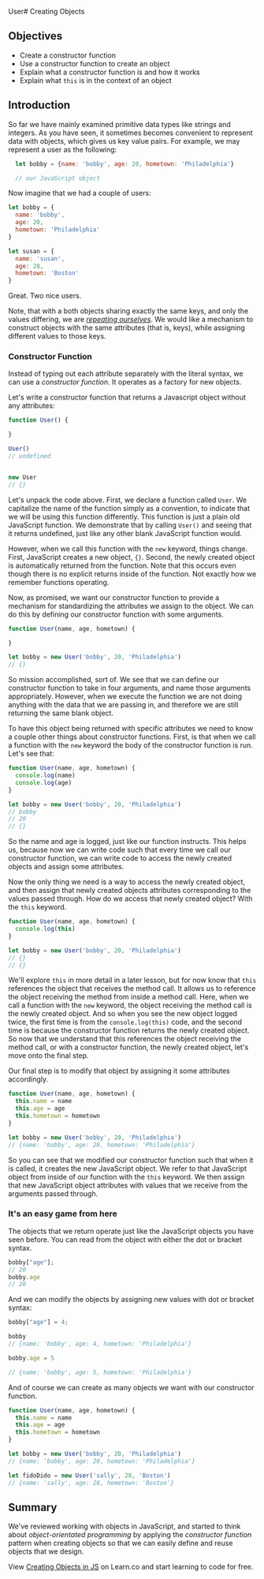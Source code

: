User# Creating Objects

## Objectives
+ Create a constructor function
+ Use a constructor function to create an object
+ Explain what a constructor function is and how it works
+ Explain what `this` is in the context of an object

## Introduction

So far we have mainly examined primitive data types like strings and integers.  As you have seen, it sometimes becomes convenient to represent data with objects, which gives us key value pairs. For example, we may represent a user as the following:

```javascript
  let bobby = {name: 'bobby', age: 20, hometown: 'Philadelphia'}

  // our JavaScript object
````

Now imagine that we had a couple of users:

```js
let bobby = {
  name: 'bobby',
  age: 20,
  hometown: 'Philadelphia'
}

let susan = {
  name: 'susan',
  age: 28,
  hometown: 'Boston'
}

```

Great. Two nice users.

Note, that with a both objects sharing exactly the same keys, and only the values differing, we are *[repeating ourselves](https://en.wikipedia.org/wiki/Don%27t_repeat_yourself)*.  We would like a mechanism to construct objects with the same attributes (that is, keys), while assigning different values to those keys.   

### Constructor Function

Instead of typing out each attribute separately with the literal syntax, we can use a *constructor function*.  It operates as a factory for new objects.

Let's write a constructor function that returns a Javascript object without any attributes:

```js
function User() {

}

User()
// undefined


new User
// {}
```

Let's unpack the code above.  First, we declare a function called `User`.  We capitalize the name of the function simply as a convention, to indicate that we will be using this function differently.  This function is just a plain old JavaScript function.  We demonstrate that by calling `User()` and seeing that it returns undefined, just like any other blank JavaScript function would.  

However, when we call this function with the `new` keyword, things change.  First, JavaScript creates a new object, `{}`.  Second, the newly created object is automatically returned from the function.  Note that this occurs even though there is no explicit returns inside of the function.  Not exactly how we remember functions operating.  

Now, as promised, we want our constructor function to provide a mechanism for standardizing the attributes we assign to the object.  We can do this by defining our constructor function with some arguments.

```js
function User(name, age, hometown) {

}

let bobby = new User('bobby', 20, 'Philadelphia')
// {}
```

So mission accomplished, sort of.  We see that we can define our constructor function to take in four arguments, and name those arguments appropriately.  However, when we execute the function we are not doing anything with the data that we are passing in, and therefore we are still returning the same blank object.  

To have this object being returned with specific attributes we need to know a couple other things about constructor functions. First, is that when we call a function with the `new` keyword the body of the constructor function is run.  Let's see that:

```js
function User(name, age, hometown) {
  console.log(name)
  console.log(age)
}

let bobby = new User('bobby', 20, 'Philadelphia')
// bobby
// 20
// {}
```

So the name and age is logged, just like our function instructs.  This helps us, because now we can write code such that every time we call our constructor function, we can write code to access the newly created objects and assign some attributes.

Now the only thing we need is a way to access the newly created object, and then assign that newly created objects attributes corresponding to the values passed through.  How do we access that newly created object?  With the `this` keyword.

```js
function User(name, age, hometown) {
  console.log(this)
}

let bobby = new User('bobby', 20, 'Philadelphia')
// {}
// {}
```

We'll explore `this` in more detail in a later lesson, but for now know that `this` references the object that receives the method call.  It allows us to reference the object receiving the method from inside a method call.  Here, when we call a function with the `new` keyword, the object receiving the method call is the newly created object.  And so when you see the new object logged twice, the first time is from the `console.log(this)` code, and the second time is because the constructor function returns the newly created object.  So now that we understand that this references the object receiving the method call, or with a constructor function, the newly created object, let's move onto the final step.  

Our final step is to modify that object by assigning it some attributes accordingly.   

```js
function User(name, age, hometown) {
  this.name = name
  this.age = age
  this.hometown = hometown
}

let bobby = new User('bobby', 20, 'Philadelphia')
// {name: 'bobby', age: 20, hometown: 'Philadelphia'}
```
So you can see that we modified our constructor function such that when it is called, it creates the new JavaScript object.  We refer to that JavaScript object from inside of our function with the `this` keyword.  We then assign that new JavaScript object attributes with values that we receive from the arguments passed through.

### It's an easy game from here

The objects that we return operate just like the JavaScript objects you have seen before.  You can read from the object with either the dot or bracket syntax.  

```js
bobby["age"];
// 20
bobby.age
// 20
```

And we can modify the objects by assigning new values with dot or bracket syntax:

```js
bobby["age"] = 4;

bobby
// {name: 'bobby', age: 4, hometown: 'Philadelphia'}

bobby.age = 5

// {name: 'bobby', age: 5, hometown: 'Philadelphia'}
```

And of course we can create as many objects we want with our constructor function.

```js
function User(name, age, hometown) {
  this.name = name
  this.age = age
  this.hometown = hometown
}

let bobby = new User('bobby', 20, 'Philadelphia')
// {name: 'bobby', age: 20, hometown: 'Philadelphia'}

let fidoDido = new User('sally', 28, 'Boston')
// {name: 'sally', age: 28, hometown: 'Boston'}
```

## Summary

We've reviewed working with objects in JavaScript, and started to think about *object-orientated programming* by applying the *constructor function* pattern when creating objects so that we can easily define and reuse objects that we design.

<p class='util--hide'>View <a href='https://learn.co/lessons/js-create-objects-readme'>Creating Objects in JS</a> on Learn.co and start learning to code for free.</p>
